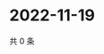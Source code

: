 # 2022-11-19

共 0 条

<!-- BEGIN WEIBO -->
<!-- 最后更新时间 Sat Nov 19 2022 13:13:48 GMT+0800 (China Standard Time) -->

<!-- END WEIBO -->
